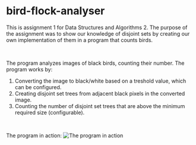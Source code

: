 # bird-flock-analyser

This is assignment 1 for Data Structures and Algorithms 2. The purpose of the assignment was to show our knowledge of disjoint sets
by creating our own implementation of them in a program that counts birds.

<br>

The program analyzes images of black birds, counting their number.
The program works by:
  1. Converting the image to black/white based on a treshold value, which can be configured.
  2. Creating disjoint set trees from adjacent black pixels in the converted image.
  3. Counting the number of disjoint set trees that are above the minimum required size (configurable).

<br>

The program in action:
![The program in action](https://i.gyazo.com/9a2560275dabd05e7ccdbeaa76a3df4d.png)
